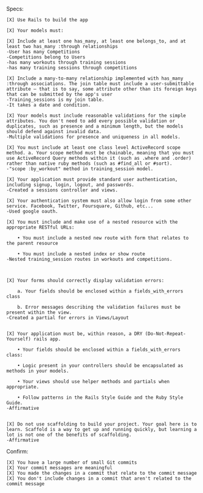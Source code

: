 Specs:

    [X] Use Rails to build the app 

    [X] Your models must:

    [X] Include at least one has_many, at least one belongs_to, and at least two has_many :through relationships
    -User has many Competitions
    -Competitions belong to Users
    -has many workouts through training sessions
    -has many training sessions through competitions

    [X] Include a many-to-many relationship implemented with has_many :through associations. The join table must include a user-submittable attribute — that is to say, some attribute other than its foreign keys that can be submitted by the app's user
    -Training_sessions is my join table.
    -It takes a date and condition.

    [X] Your models must include reasonable validations for the simple attributes. You don't need to add every possible validation or duplicates, such as presence and a minimum length, but the models should defend against invalid data.
    -Multiple validations for presence and uniqueness in all models.

    [X] You must include at least one class level ActiveRecord scope method. a. Your scope method must be chainable, meaning that you must use ActiveRecord Query methods within it (such as .where and .order) rather than native ruby methods (such as #find_all or #sort).
    -"scope :by_workout" method in training_session model.

    [X] Your application must provide standard user authentication, including signup, login, logout, and passwords.
    -Created a sessions controller and views.

    [X] Your authentication system must also allow login from some other service. Facebook, Twitter, Foursquare, Github, etc...
    -Used google oauth.

    [X] You must include and make use of a nested resource with the appropriate RESTful URLs:

        • You must include a nested new route with form that relates to the parent resource

        • You must include a nested index or show route
    -Nested training_session routes in workouts and competitions.

    

    [X] Your forms should correctly display validation errors:

        a. Your fields should be enclosed within a fields_with_errors class

        b. Error messages describing the validation failures must be present within the view.
    -Created a partial for errors in Views/Layout


    [X] Your application must be, within reason, a DRY (Do-Not-Repeat-Yourself) rails app.

        • Your fields should be enclosed within a fields_with_errors class:

        • Logic present in your controllers should be encapsulated as methods in your models.

        • Your views should use helper methods and partials when appropriate.

        • Follow patterns in the Rails Style Guide and the Ruby Style Guide.
    -Affirmative


    [X] Do not use scaffolding to build your project. Your goal here is to learn. Scaffold is a way to get up and running quickly, but learning a lot is not one of the benefits of scaffolding.
    -Affirmative

Confirm:

    [X] You have a large number of small Git commits
    [X] Your commit messages are meaningful
    [X] You made the changes in a commit that relate to the commit message
    [X] You don't include changes in a commit that aren't related to the commit message